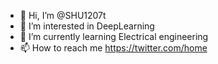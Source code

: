 - 👋 Hi, I’m @SHU1207t
- 👀 I’m interested in DeepLearning
- 🌱 I’m currently learning Electrical engineering
- 📫 How to reach me https://twitter.com/home
<!---
SHU1207t/SHU1207t is a ✨ special ✨ repository because its `README.md` (this file) appears on your GitHub profile.
You can click the Preview link to take a look at your changes.
--->
